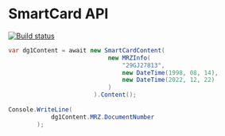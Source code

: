 # SmartCard API

[![Build status](https://ci.appveyor.com/api/projects/status/ki0q2h4ekc8wfttv?svg=true)](https://ci.appveyor.com/project/kogoia/smartcardsamples)

```cs
var dg1Content = await new SmartCardContent(
                            new MRZInfo(
                                "29GJ27813",
                                new DateTime(1998, 08, 14),
                                new DateTime(2022, 12, 22)
                            )
                        ).Content();
                        
Console.WriteLine(
            dg1Content.MRZ.DocumentNumber
        );
```

